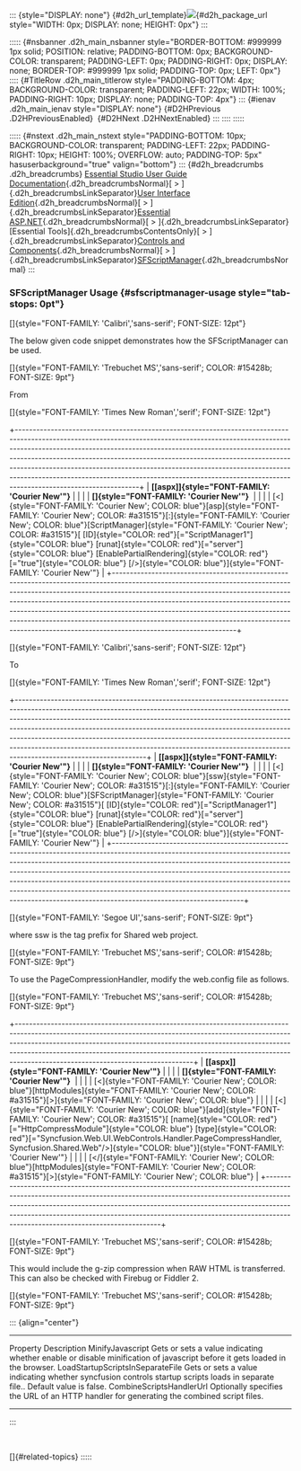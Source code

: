 ::: {style="DISPLAY: none"}
[](ms-xhelp:///?Id=d2h_url_template){#d2h_url_template}![](!package_url!){#d2h_package_url style="WIDTH: 0px; DISPLAY: none; HEIGHT: 0px"}
:::

::::: {#nsbanner .d2h_main_nsbanner style="BORDER-BOTTOM: #999999 1px solid; POSITION: relative; PADDING-BOTTOM: 0px; BACKGROUND-COLOR: transparent; PADDING-LEFT: 0px; PADDING-RIGHT: 0px; DISPLAY: none; BORDER-TOP: #999999 1px solid; PADDING-TOP: 0px; LEFT: 0px"}
:::: {#TitleRow .d2h_main_titlerow style="PADDING-BOTTOM: 4px; BACKGROUND-COLOR: transparent; PADDING-LEFT: 22px; WIDTH: 100%; PADDING-RIGHT: 10px; DISPLAY: none; PADDING-TOP: 4px"}
::: {#ienav .d2h_main_ienav style="DISPLAY: none"}
[](ms-xhelp:///?Id=520441a4-6e47-4323-96d5-725675201fb6){#D2HPrevious .D2HPreviousEnabled}  [](ms-xhelp:///?Id=12cca60f-960b-40be-9ab8-b850deed2e68){#D2HNext .D2HNextEnabled}
:::
::::
:::::

::::: {#nstext .d2h_main_nstext style="PADDING-BOTTOM: 10px; BACKGROUND-COLOR: transparent; PADDING-LEFT: 22px; PADDING-RIGHT: 10px; HEIGHT: 100%; OVERFLOW: auto; PADDING-TOP: 5px" hasuserbackground="true" valign="bottom"}
::: {#d2h_breadcrumbs .d2h_breadcrumbs}
[Essential Studio User Guide Documentation](ms-xhelp:///?Id=12457748-09e3-4d74-a240-8e049cedf030){.d2h_breadcrumbsNormal}[ \> ]{.d2h_breadcrumbsLinkSeparator}[User Interface Edition](ms-xhelp:///?Id=c29296b7-531c-413b-a0ec-488ca1f7f669){.d2h_breadcrumbsNormal}[ \> ]{.d2h_breadcrumbsLinkSeparator}[Essential ASP.NET](ms-xhelp:///?Id=25c35330-c127-4dad-9a92-ed79dc7261a6){.d2h_breadcrumbsNormal}[ \> ]{.d2h_breadcrumbsLinkSeparator}[Essential Tools]{.d2h_breadcrumbsContentsOnly}[ \> ]{.d2h_breadcrumbsLinkSeparator}[Controls and Components](ms-xhelp:///?Id=99dc3762-3a6c-4306-b62b-5aa347ed3105){.d2h_breadcrumbsNormal}[ \> ]{.d2h_breadcrumbsLinkSeparator}[SFScriptManager](ms-xhelp:///?Id=520441a4-6e47-4323-96d5-725675201fb6){.d2h_breadcrumbsNormal}
:::

### SFScriptManager Usage {#sfscriptmanager-usage style="tab-stops: 0pt"}

[]{style="FONT-FAMILY: 'Calibri','sans-serif'; FONT-SIZE: 12pt"} 

The below given code snippet demonstrates how the SFScriptManager can be used.

[]{style="FONT-FAMILY: 'Trebuchet MS','sans-serif'; COLOR: #15428b; FONT-SIZE: 9pt"} 

From

[]{style="FONT-FAMILY: 'Times New Roman','serif'; FONT-SIZE: 12pt"} 

+----------------------------------------------------------------------------------------------------------------------------------------------------------------------------------------------------------------------------------------------------------------------------------------------------------------------------------------------------------------------------------------------------------------------------------------------------------------------------------------------------------------------+
| **[\[aspx\]]{style="FONT-FAMILY: 'Courier New'"}**                                                                                                                                                                                                                                                                                                                                                                                                                                                                   |
|                                                                                                                                                                                                                                                                                                                                                                                                                                                                                                                      |
| **[]{style="FONT-FAMILY: 'Courier New'"}**                                                                                                                                                                                                                                                                                                                                                                                                                                                                           |
|                                                                                                                                                                                                                                                                                                                                                                                                                                                                                                                      |
| [\<]{style="FONT-FAMILY: 'Courier New'; COLOR: blue"}[asp]{style="FONT-FAMILY: 'Courier New'; COLOR: #a31515"}[:]{style="FONT-FAMILY: 'Courier New'; COLOR: blue"}[ScriptManager]{style="FONT-FAMILY: 'Courier New'; COLOR: #a31515"}[ [ID]{style="COLOR: red"}[=\"ScriptManager1\"]{style="COLOR: blue"} [runat]{style="COLOR: red"}[=\"server\"]{style="COLOR: blue"} [EnablePartialRendering]{style="COLOR: red"}[=\"true\"]{style="COLOR: blue"} [/\>]{style="COLOR: blue"}]{style="FONT-FAMILY: 'Courier New'"} |
+----------------------------------------------------------------------------------------------------------------------------------------------------------------------------------------------------------------------------------------------------------------------------------------------------------------------------------------------------------------------------------------------------------------------------------------------------------------------------------------------------------------------+

[]{style="FONT-FAMILY: 'Calibri','sans-serif'; FONT-SIZE: 12pt"} 

To

[]{style="FONT-FAMILY: 'Times New Roman','serif'; FONT-SIZE: 12pt"} 

+------------------------------------------------------------------------------------------------------------------------------------------------------------------------------------------------------------------------------------------------------------------------------------------------------------------------------------------------------------------------------------------------------------------------------------------------------------------------------------------------------------------------+
| **[\[aspx\]]{style="FONT-FAMILY: 'Courier New'"}**                                                                                                                                                                                                                                                                                                                                                                                                                                                                     |
|                                                                                                                                                                                                                                                                                                                                                                                                                                                                                                                        |
| **[]{style="FONT-FAMILY: 'Courier New'"}**                                                                                                                                                                                                                                                                                                                                                                                                                                                                             |
|                                                                                                                                                                                                                                                                                                                                                                                                                                                                                                                        |
| [\<]{style="FONT-FAMILY: 'Courier New'; COLOR: blue"}[ssw]{style="FONT-FAMILY: 'Courier New'; COLOR: #a31515"}[:]{style="FONT-FAMILY: 'Courier New'; COLOR: blue"}[SFScriptManager]{style="FONT-FAMILY: 'Courier New'; COLOR: #a31515"}[ [ID]{style="COLOR: red"}[=\"ScriptManager1\"]{style="COLOR: blue"} [runat]{style="COLOR: red"}[=\"server\"]{style="COLOR: blue"} [EnablePartialRendering]{style="COLOR: red"}[=\"true\"]{style="COLOR: blue"} [/\>]{style="COLOR: blue"}]{style="FONT-FAMILY: 'Courier New'"} |
+------------------------------------------------------------------------------------------------------------------------------------------------------------------------------------------------------------------------------------------------------------------------------------------------------------------------------------------------------------------------------------------------------------------------------------------------------------------------------------------------------------------------+

[]{style="FONT-FAMILY: 'Segoe UI','sans-serif'; FONT-SIZE: 9pt"} 

where ssw is the tag prefix for Shared web project.

[]{style="FONT-FAMILY: 'Trebuchet MS','sans-serif'; COLOR: #15428b; FONT-SIZE: 9pt"} 

To use the PageCompressionHandler, modify the web.config file as follows.

[]{style="FONT-FAMILY: 'Trebuchet MS','sans-serif'; COLOR: #15428b; FONT-SIZE: 9pt"} 

+-------------------------------------------------------------------------------------------------------------------------------------------------------------------------------------------------------------------------------------------------------------------------------------------------------------------------------------------------------------------------+
| **[\[aspx\]]{style="FONT-FAMILY: 'Courier New'"}**                                                                                                                                                                                                                                                                                                                      |
|                                                                                                                                                                                                                                                                                                                                                                         |
| **[]{style="FONT-FAMILY: 'Courier New'"}**                                                                                                                                                                                                                                                                                                                              |
|                                                                                                                                                                                                                                                                                                                                                                         |
| [\<]{style="FONT-FAMILY: 'Courier New'; COLOR: blue"}[httpModules]{style="FONT-FAMILY: 'Courier New'; COLOR: #a31515"}[\>]{style="FONT-FAMILY: 'Courier New'; COLOR: blue"}                                                                                                                                                                                             |
|                                                                                                                                                                                                                                                                                                                                                                         |
| [\<]{style="FONT-FAMILY: 'Courier New'; COLOR: blue"}[add]{style="FONT-FAMILY: 'Courier New'; COLOR: #a31515"}[ [name]{style="COLOR: red"}[=\"HttpCompressModule\"]{style="COLOR: blue"} [type]{style="COLOR: red"}[=\"Syncfusion.Web.UI.WebControls.Handler.PageCompressHandler, Syncfusion.Shared.Web\"/\>]{style="COLOR: blue"}]{style="FONT-FAMILY: 'Courier New'"} |
|                                                                                                                                                                                                                                                                                                                                                                         |
| [\</]{style="FONT-FAMILY: 'Courier New'; COLOR: blue"}[httpModules]{style="FONT-FAMILY: 'Courier New'; COLOR: #a31515"}[\>]{style="FONT-FAMILY: 'Courier New'; COLOR: blue"}                                                                                                                                                                                            |
+-------------------------------------------------------------------------------------------------------------------------------------------------------------------------------------------------------------------------------------------------------------------------------------------------------------------------------------------------------------------------+

[]{style="FONT-FAMILY: 'Trebuchet MS','sans-serif'; COLOR: #15428b; FONT-SIZE: 9pt"} 

This would include the g-zip compression when RAW HTML is transferred. This can also be checked with Firebug or Fiddler 2.

[]{style="FONT-FAMILY: 'Trebuchet MS','sans-serif'; COLOR: #15428b; FONT-SIZE: 9pt"} 

::: {align="center"}
  ---------------------------------- ------------------------------------------------------------------------------------------------------------------------------
  Property                           Description
  MinifyJavascript                   Gets or sets a value indicating whether enable or disable minification of javascript before it gets loaded in the browser.
  LoadStartupScriptsInSeparateFile   Gets or sets a value indicating whether syncfusion controls startup scripts loads in separate file.. Default value is false.
  CombineScriptsHandlerUrl           Optionally specifies the URL of an HTTP handler for generating the combined script files.
  ---------------------------------- ------------------------------------------------------------------------------------------------------------------------------
:::

 

[]{#related-topics}
:::::
